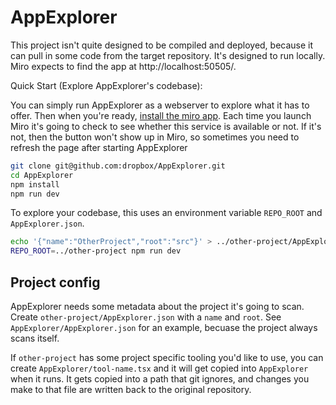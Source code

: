 # AppExplorer

This project isn't quite designed to be compiled and deployed, because it can pull in
some code from the target repository. It's designed to run locally. Miro expects to find the
app at http://localhost:50505/.

Quick Start (Explore AppExplorer's codebase):

You can simply run AppExplorer as a webserver to explore what it has to offer.
Then when you're ready, [install the miro app][install]. Each time you launch
Miro it's going to check to see whether this service is available or not. If
it's not, then the button won't show up in Miro, so sometimes you need to
refresh the page after starting AppExplorer

```sh
git clone git@github.com:dropbox/AppExplorer.git
cd AppExplorer
npm install
npm run dev
```

To explore your codebase, this uses an environment variable `REPO_ROOT` and `AppExplorer.json`.

```sh
echo '{"name":"OtherProject","root":"src"}' > ../other-project/AppExplorer.json
REPO_ROOT=../other-project npm run dev
```

## Project config

AppExplorer needs some metadata about the project it's going to scan. Create
`other-project/AppExplorer.json` with a `name` and `root`. See
`AppExplorer/AppExplorer.json` for an example, becuase the project always scans
itself.

If `other-project` has some project specific tooling you'd like to use, you can
create `AppExplorer/tool-name.tsx` and it will get copied into `AppExplorer`
when it runs. It gets copied into a path that git ignores, and changes you make
to that file are written back to the original repository.

[install]: https://miro.com/oauth/authorize/?response_type=code&client_id=3458764531189693223&redirect_uri=%2Fconfirm-app-install%2F
